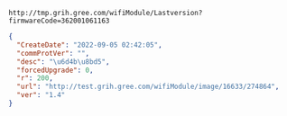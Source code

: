 `http://tmp.grih.gree.com/wifiModule/Lastversion?firmwareCode=362001061163`

```json
{
  "CreateDate": "2022-09-05 02:42:05",
  "commProtVer": "",
  "desc": "\u6d4b\u8bd5",
  "forcedUpgrade": 0,
  "r": 200,
  "url": "http://test.grih.gree.com/wifiModule/image/16633/274864",
  "ver": "1.4"
}
```